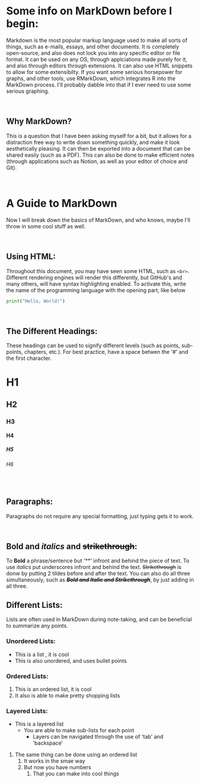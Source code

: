 # Some info on MarkDown before I begin:
Markdown is the most popular markup language used to make all sorts of things, such as e-mails, essays, and other documents. It is completely open-source, and also does not lock you into any specific editor or file format. It can be used on any OS, through applciations made purely for it, and also through editors through extensions. It can also use HTML snippets to allow for some extensibilty. If you want some serious horsepower for graphs, and other tools, use RMarkDown, which integrates R into the MarkDown process. I'll probably dabble into that if I ever need to use some serious graphing.

<br> 

## Why MarkDown?
This is a question that I have been asking myself for a bit, but it allows for a distraction free way to write down something quickly, and make it look aesthetically pleasing. It can then be exported into a document that can be shared easily (such as a PDF). This can also be done to make efficient notes (through applications such as Notion, as well as your editor of choice and Git).

<br>

# A Guide to MarkDown
Now I will break down the basics of MarkDown, and who knows, maybe I'll throw in some cool stuff as well.

<br>

## Using HTML:
Throughout this document, you may have seen some HTML, such as `<br>`. Different rendering engines will render this differently, but GitHub's and many others, will have syntax highlighting enabled. To activate this, write the name of the programming language with the opening part, like below

```python
print("Hello, World!")
```

<br>

## The Different Headings:
These headings can be used to signify different levels (such as points, sub-points, chapters, etc.). For best practice, have a space betwen the '#' and the first character.

# H1
## H2
### H3
#### H4
##### H5
###### H6

<br>

## Paragraphs:
Paragraphs do not require any special formatting, just typing gets it to work.

<br>

## **Bold** and _italics_ and ~~strikethrough~~:
To **Bold** a phrase/sentence but '**' infront and behind the piece of text. To use _italics_ put underscores infront and behind the text. ~~Strikethrough~~ is donw by putting 2 tildes before and after the text. You can also do all three simultaneously, such as **_~~Bold and Italic and Strikethrough~~_**, by just adding in all three.

## Different Lists:
Lists are often used in MarkDown during note-taking, and can be beneficial to summarize any points.
### Unordered Lists:
- This is a list , it is cool
- This is also unordered, and uses bullet points

### Ordered Lists:

1. This is an ordered list, it is cool
2. It also is able to make pretty shopping lists

### Layered Lists:
- This is a layered list
  - You are able to make sub-lists for each point
    - Layers can be navigated through the use of 'tab' and 'backspace'

1. The same thing can be done using an ordered list
   1. It works in the smae way
   2. But now you have numbers
      1. That you can make into cool things

